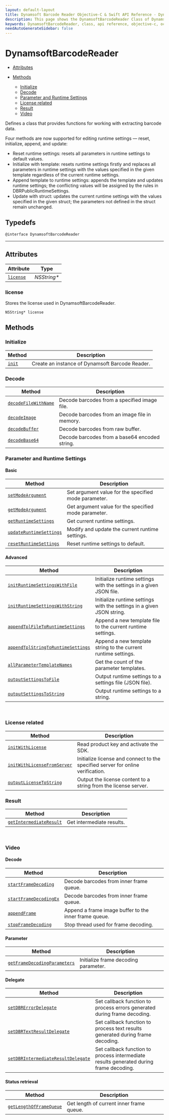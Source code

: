 ```yaml
---
layout: default-layout
title: Dynamsoft Barcode Reader Objective-C & Swift API Reference - DynamsoftBarcodeReader Class
description: This page shows the DynamsoftBarcodeReader Class of Dynamsoft Barcode Reader for iOS SDK.
keywords: DynamsoftBarcodeReader, class, api reference, objective-c, oc, swift
needAutoGenerateSidebar: false
---
```



# DynamsoftBarcodeReader

- [Attributes](#attributes)
- [Methods](#methods)

  - [Initialize](#initialize)
  - [Decode](#decode)
  - [Parameter and Runtime Settings](#parameter-and-runtime-settings)
  - [License related](#license-related)
  - [Result](#result)
  - [Video](#video)

Defines a class that provides functions for working with extracting barcode data. 

Four methods are now supported for editing runtime settings — reset, initialize, append, and update:

- Reset runtime settings: resets all parameters in runtime settings to default values.
- Initialize with template: resets runtime settings firstly and replaces all parameters in runtime settings with the values specified in the given template regardless of the current runtime settings.
- Append template to runtime settings: appends the template and updates runtime settings; the conflicting values will be assigned by the rules in DBRPublicRuntimeSettings.
- Update with struct: updates the current runtime settings with the values specified in the given struct; the parameters not defined in the struct remain unchanged.

## Typedefs

```objc
@interface DynamsoftBarcodeReader
```  
  
---

## Attributes
  
| Attribute | Type |
|---------- | ---- |
| [`license`](#license) | *NSString\** |

### license

Stores the license used in DynamsoftBarcodeReader.

```objc
NSString* license
```

## Methods

### Initialize
  
  | Method               | Description |
  |----------------------|-------------|
  | [`init`](../api/initialize.md#init) | Create an instance of Dynamsoft Barcode Reader. |

### Decode

  | Method               | Description |
  |----------------------|-------------|
  | [`decodeFileWithName`](../api/decode.md#decodefilewithname) | Decode barcodes from a specified image file. |
  | [`decodeImage`](../api/decode.md#decodeimage) | Decode barcodes from an image file in memory. |
  | [`decodeBuffer`](../api/decode.md#decodebuffer) | Decode barcodes from raw buffer. |
  | [`decodeBase64`](../api/decode.md#decodebase64) | Decode barcodes from a base64 encoded string. |

### Parameter and Runtime Settings

#### Basic
  
  | Method               | Description |
  |----------------------|-------------|
  | [`setModeArgument`](../api/parameter-and-runtime-settings-basic.md#setmodeargument) | Set argument value for the specified mode parameter. |
  | [`getModeArgument`](../api/parameter-and-runtime-settings-basic.md#getmodeargument) | Get argument value for the specified mode parameter. |
  | [`getRuntimeSettings`](../api/parameter-and-runtime-settings-basic.md#getruntimesettings) | Get current runtime settings. |
  | [`updateRuntimeSettings`](../api/parameter-and-runtime-settings-basic.md#updateruntimesettings) | Modify and update the current runtime settings. |
  | [`resetRuntimeSettings`](../api/parameter-and-runtime-settings-basic.md#resetruntimesettings) | Reset runtime settings to default. |

#### Advanced
  
  | Method               | Description |
  |----------------------|-------------|
  | [`initRuntimeSettingsWithFile`](../api/parameter-and-runtime-settings-advanced.md#initruntimesettingswithfile) | Initialize runtime settings with the settings in a given JSON file. |
  | [`initRuntimeSettingsWithString`](../api/parameter-and-runtime-settings-advanced.md#initruntimesettingswithstring) | Initialize runtime settings with the settings in a given JSON string. |
  | [`appendTplFileToRuntimeSettings`](../api/parameter-and-runtime-settings-advanced.md#appendtplfiletoruntimesettings) | Append a new template file to the current runtime settings. |
  | [`appendTplStringToRuntimeSettings`](../api/parameter-and-runtime-settings-advanced.md#appendtplstringtoruntimesettings) | Append a new template string to the current runtime settings. |
  | [`allParameterTemplateNames`](../api/parameter-and-runtime-settings-advanced.md#allparametertemplatenames) | Get the count of the parameter templates. |
  | [`outputSettingsToFile`](../api/parameter-and-runtime-settings-advanced.md#outputsettingstofile) | Output runtime settings to a settings file (JSON file). |
  | [`outputSettingsToString`](../api/parameter-and-runtime-settings-advanced.md#outputsettingstostring) | Output runtime settings to a string. |

&nbsp;

### License related

  | Method               | Description |
  |----------------------|-------------|
  | [`initWithLicense`](../api/license.md#initwithlicense) | Read product key and activate the SDK. |
  | [`initWithLicenseFromServer`](../api/license.md#initwithlicensefromserver) | Initialize license and connect to the specified server for online verification. |
  | [`outputLicenseToString`](../api/license.md#outputlicensetostring) | Output the license content to a string from the license server. |

### Result

  | Method               | Description |
  |----------------------|-------------|
  | [`getIntermediateResult`](../api/result.md#getintermediateresult) | Get intermediate results. |

&nbsp;

### Video

#### Decode

  | Method               | Description |
  |----------------------|-------------|
  | [`startFrameDecoding`](../api/video.md#startframedecoding) | Decode barcodes from inner frame queue. |
  | [`startFrameDecodingEx`](../api/video.md#startframedecodingex) | Decode barcodes from inner frame queue. |
  | [`appendFrame`](../api/video.md#appendframe) | Append a frame image buffer to the inner frame queue. |
  | [`stopFrameDecoding`](../api/video.md#stopframedecoding) | Stop thread used for frame decoding. |

#### Parameter

  | Method               | Description |
  |----------------------|-------------|
  | [`getFrameDecodingParameters`](../api/video.md#getframedecodingparameters) | Initialize frame decoding parameter. |

#### Delegate

  | Method               | Description |
  |----------------------|-------------|
  | [`setDBRErrorDelegate`](../api/video.md#setdbrerrordelegate) | Set callback function to process errors generated during frame decoding. |
  | [`setDBRTextResultDelegate`](../api/video.md#setdbrtextresultdelegate) | Set callback function to process text results generated during frame decoding. |
  | [`setDBRIntermediateResultDelegate`](../api/video.md#setdbrintermediateresultdelegate) | Set callback function to process intermediate results generated during frame decoding. |

#### Status retrieval

  | Method               | Description |
  |----------------------|-------------|
  | [`getLengthOfFrameQueue`](../api/video.md#getlengthofframequeue) | Get length of current inner frame queue. |

&nbsp;
